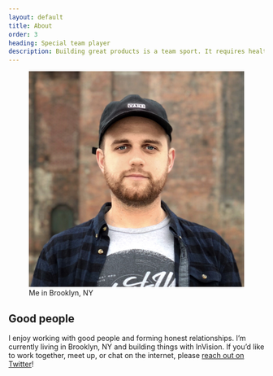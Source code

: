 ```yaml
---
layout: default
title: About
order: 3
heading: Special team player
description: Building great products is a team sport. It requires healthy collaboration, persistent communication, and diversity in people and ideas.
---
```


<figure>
  <img src="../images/matthew-paul.jpg" alt="Matthew Paul"/>
  <figcaption>
    Me in Brooklyn, NY
  </figcaption>
</figure>

## Good people

I enjoy working with good people and forming honest relationships. I’m currently living in Brooklyn, NY and building things with InVision. If you’d like to work together, meet up, or chat on the internet, please [reach out on Twitter](https://twitter.com/matthewcpaul)!
